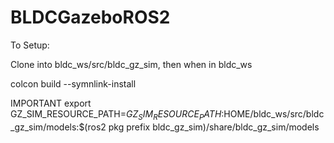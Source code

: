 # BLDCGazeboROS2

To Setup:

Clone into bldc_ws/src/bldc_gz_sim, then when in bldc_ws

colcon build --symnlink-install

IMPORTANT
export GZ_SIM_RESOURCE_PATH=$GZ_SIM_RESOURCE_PATH:$HOME/bldc_ws/src/bldc_gz_sim/models:$(ros2 pkg prefix bldc_gz_sim)/share/bldc_gz_sim/models
